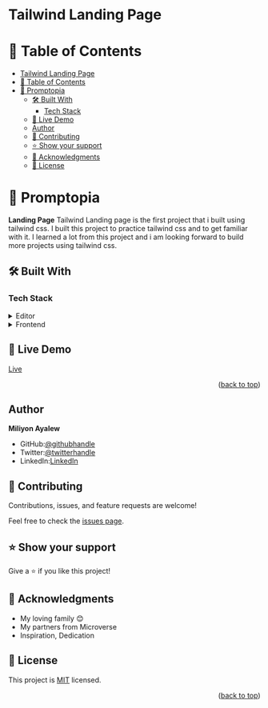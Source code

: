 # Tailwind Landing Page
<a name="readme-top"></a>

# 📗 Table of Contents

- [Tailwind Landing Page](#tailwind-landing-page)
- [📗 Table of Contents](#-table-of-contents)
- [📖 Promptopia ](#-promptopia-)
  - [🛠 Built With ](#-built-with-)
    - [Tech Stack ](#tech-stack-)
  - [🚀 Live Demo ](#-live-demo-)
  - [Author ](#author-)
  - [🤝 Contributing ](#-contributing-)
  - [⭐️ Show your support ](#️-show-your-support-)
  - [🙏 Acknowledgments ](#-acknowledgments-)
  - [📝 License ](#-license-)

<!-- PROJECT DESCRIPTION -->

# 📖 Promptopia <a name="about-project"></a>

**Landing Page** Tailwind Landing page is the first project that i built using tailwind css. I built this project to practice tailwind css and to get familiar with it. I learned a lot from this project and i am looking forward to build more projects using tailwind css.

## 🛠 Built With <a name="built-with"></a>

### Tech Stack <a name="tech-stack"></a>

<details>
  <summary>Editor</summary>
  <ul>
    <li><a href="https://code.visualstudio.com/">VSCODE Editor</a></li>
  </ul>
</details>

<details>
  <summary>Frontend</summary>
  <ul>
    <li><a href="https://reactjs.org/">React</a></li>
    <li><a href="https://tailwindcss.com/">Tailwind</a></li>
    <li><a href="https://vitejs.dev/guide/">VITE</a></li>
  </ul>
</details>



## 🚀 Live Demo <a name="live-demo"></a>

[Live](https://tw-landing.netlify.app/)

<p align="right">(<a href="#readme-top">back to top</a>)</p>

## Author <a name="authors"></a>

**Miliyon Ayalew**
- GitHub:[@githubhandle](https://github.com/Miliyonayalew/) 
- Twitter:[@twitterhandle](https://twitter.com/MilaAyalew) 
- LinkedIn:[LinkedIn](https://www.linkedin.com/in/miliyon-ayalew-210808131/) 

## 🤝 Contributing <a name="contributing"></a>

Contributions, issues, and feature requests are welcome!

Feel free to check the [issues page](https://github.com/Miliyonayalew/tailwind-landing/issues).


## ⭐️ Show your support <a name="support"></a>

Give a ⭐️ if you like this project!


<!-- ACKNOWLEDGEMENTS -->

## 🙏 Acknowledgments <a name="acknowledgements"></a>

- My loving family 😊
- My partners from Microverse
- Inspiration, Dedication

<!-- LICENSE -->

## 📝 License <a name="license"></a>

This project is [MIT](./LICENSE.md) licensed.

<p align="right">(<a href="#readme-top">back to top</a>)</p>
